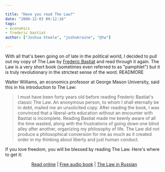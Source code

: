 ```yaml
---

title: "Have you read The Law?"
date: "2008-12-03 09:12:16"
tags:
- economics
- frederic bastiat
author: ["Joshua Steele", "joshukraine", "@tw"]

---
```


With all that's been going on of late in the political world, I decided to pull out my copy of The Law by <a href="http://en.wikipedia.org/wiki/Frederic_Bastiat" target="_blank">Frederic Bastiat</a> and read through it again. The Law is a very short book (sometimes even referred to as "pamphlet") but it is truly revolutionary in the strictest sense of the word. READMORE

Walter Williams, an economics professor at George Mason University, said this in his introduction to The Law:

> I must have been forty years old before reading Frederic Bastiat's classic The Law. An anonymous person, to whom I shall eternally be in debt, mailed me an unsolicited copy. After reading the book, I was convinced that a liberal-arts education without an encounter with Bastiat is incomplete. Reading Bastiat made me keenly aware of all the time wasted, along with the frustrations of going down one blind alley after another, organizing my philosophy of life. The Law did not produce a philosophical conversion for me as much as it created order in my thinking about liberty and just human conduct.

If you love freedom, you will be blessed by reading The Law. Here's where to get it:

<p style="text-align: center;"><a title="Download The Law in PDF format" href="https://mises.org/library/law" target="_blank">Read online</a> | <a title="Free audio book" href="https://mises.org/library/law-0" target="_blank">Free audio book</a> | <a title="The Law in Russian" href="http://www.libertarium.ru/libertarium/lib_law" target="_blank">The Law in Russian</a></p>
